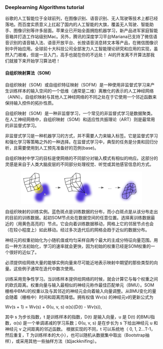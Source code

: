 ### Deeplearning Algorithms tutorial
谷歌的人工智能位于全球前列，在图像识别、语音识别、无人驾驶等技术上都已经落地。而百度实质意义上扛起了国内的人工智能的大旗，覆盖无人驾驶、智能助手、图像识别等许多层面。苹果业已开始全面拥抱机器学习，新产品进军家庭智能音箱并打造工作站级别Mac。另外，腾讯的深度学习平台Mariana已支持了微信语音识别的语音输入法、语音开放平台、长按语音消息转文本等产品，在微信图像识别中开始应用。全球前十大科技公司全部发力人工智能理论研究和应用的实现，虽然入门艰难，但是一旦入门，高手也就在你的不远处！
AI的开发离不开算法那我们就接下来开始学习算法吧！

#### 自组织映射算法（SOM）

自组织映射（SOM）或自组织特征映射（SOFM）是一种使用非监督式学习来产生训练样本的输入空间的一个低维（通常是二维）离散化的表示的人工神经网络（ANN）。自组织映射与其他人工神经网络的不同之处在于它使用一个邻近函数来保持输入控件的拓扑性质。

自组织映射（SOM）是一种非监督学习，一个常见的非监督式学习是数据聚类。在人工神经网络中，自组织映射（SOM）和适应性共振理论（ART）则是最常用的非监督式学习。

非监督式学习是一种机器学习的方式，并不需要人力来输入标签。它是监督式学习和强化学习等策略之外的一种选择。在监督式学习中，典型的任务是分类和回归分析，且需要使用到人工预先准备好的范例(base)。

自组织映射中学习的目标是使网络的不同部分对输入模式有相似的响应。这部分的灵感是来自于人类大脑皮层的不同部分处理视觉、听觉或其他感官信息的方式。

<p align="center">
<img width="400" align="center" src="../../images/158.jpg" />
</p>

自组织映射的训练实例。蓝色斑点是训练数据的分布，而小白斑点是从该分布走出的目前的训练数据。起初SOM节点处在数据空间的任意位置。选择离训练数据最近的（用黄色高亮的）节点。它会向着训练数据移动，网格上它的邻居节点也会（在较小程度上）如此移动。经过多次迭代后的网格会趋于近似的数据分布。



神经元的权重初始化为小随机值或均匀采样自两个最大的主成分特征向量范围。用后一种方法初始化，学习的速率就会更快，因为初始的权重已经是SOM权重的一个很好的近似了。

必须提供给网络大量的能够实例向量来尽可能近地表示映射中期望的那些类型的向量。这些例子通常在迭代中数次使用。

训练采用竞争性学习。当训练样本提供给网络的时候，就会计算它与每个权重之间的欧氏距离。权重向量与输入最相似的神经元称作最佳匹配单元（BMU）。SOM栅格中BMU的权重以及与其邻近的神经元会向着输入向量调整。从BMU变化的量会随着（栅格中）时间和距离而降低。拥有权值 Wv(s) 的神经元v的更新公式为

Wv(s + 1) = Wv(s) + Θ(u, v, s) α(s)(D(t) - Wv(s)),

其中 s 为步长指数，t 是训练样本的指数，D(t) 是输入向量，u 是 D(t) 的BMU指数，α(s) 是一个单调递减的学习系数；Θ(u, v, s) 是在步长为 s 下给出神经元 u 和神经元 v 之间距离的邻近函数。 根据实现的不同，t 可以系统地（ 0, 1, 2...T-1，然后重复，T 为训练样本的大小），也可以随机从数据集中取出（Bootstrap抽样），或采用其他一些抽样方法（如jackknifing）。



